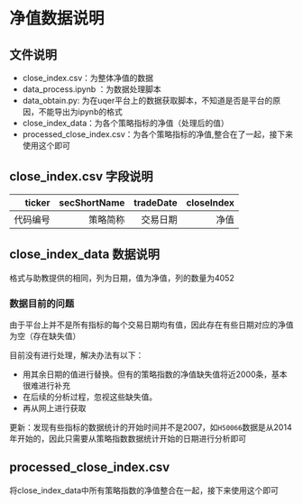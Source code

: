 # 净值数据说明

## 文件说明

* close_index.csv：为整体净值的数据
* data_process.ipynb ：为数据处理脚本
* data_obtain.py: 为在uqer平台上的数据获取脚本，不知道是否是平台的原因，不能导出为ipynb的格式
* close_index_data：为各个策略指标的净值（处理后的值）
* processed_close_index.csv：为各个策略指标的净值,整合在了一起，接下来使用这个即可



## close_index.csv 字段说明

|   ticker | secShortName | tradeDate | closeIndex |
| -------: | -----------: | --------: | ---------: |
| 代码编号 |     策略简称 |  交易日期 |       净值 |

## close_index_data 数据说明

格式与助教提供的相同，列为日期，值为净值，列的数量为4052

### 数据目前的问题

由于平台上并不是所有指标的每个交易日期均有值，因此存在有些日期对应的净值为空（存在缺失值）

目前没有进行处理，解决办法有以下：

* 用其余日期的值进行替换。但有的策略指数的净值缺失值将近2000条，基本很难进行补充
* 在后续的分析过程，忽视这些缺失值。
* 再从网上进行获取



更新：发现有些指标的数据统计的开始时间并不是2007，如`H50066`数据是从2014年开始的，因此只需要从策略指数数据统计开始的日期进行分析即可

## processed_close_index.csv
将close_index_data中所有策略指数的净值整合在一起，接下来使用这个即可